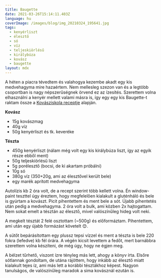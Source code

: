 ```yaml
---
title: Baugette
date: 2021-03-26T15:14:11.403Z
language: hu
coverImage: /images/blog/img_20210324_195641.jpg
tags:
  - kenyérliszt
  - élesztő
  - só
  - víz
  - teljeskiörlésű
  - királybúza
  - kovász
  - baugette
layout: mdx
---
```

A héten a piacra tévedtem és valahogya  kezembe akadt egy kis medvehagyma mire hazaértem. Nem mellesleg szezon van és a legtöbb csoportban is nagy népszerűségnek örvend ez az ízesítés. Szerettem volna elhasználni a kenyér mellett valami másra is, így egy egy kis Baugette-t raktam össze a [Kovásziskola receptje](https://www.libri.hu/konyv/vanessa_kimbell.kovasziskola.html) alapján.

**Kovász**

* 15g kovászmag
* 40g víz
* 50g kenyérliszt és tk. keveréke

**Tészta**

* 450g kenyérliszt (nálam még volt egy kis királybúza liszt, így az egyik része ebből ment)
* 50g teljeskiörlésű liszt
* 5g porélesztő (bocsi, de ki akartam próbálni)
* 10g só
* 380g víz (350+20g, ami az élesztővel került bele)
* egy marék aprított medvehagyma

Autolízis kb 2 óra volt, de a recept szerint több kellett volna. Én window-paint teszttel úgy éreztem, hogy megfelelően kialakult a gluténháló és bele is gyúrtam a kovászt. Picit pihentettem és ment bele a sót. Újabb pihentetés után pedig a medvehagyma. 2 óra volt a bulk, ami közben 2x hajtogattam. Nem sokat emelt a tésztán az élesztő, mivel valószínűleg hideg volt neki.

A megkelt tésztát 2 felé osztottam (~500g) és előformáztam. Pihentettem, ami után egy újabb formázást követelt 😊.

A sütőt bepárásítottam egy plussz tepsi vízzel és ment a tészta is bele 220 fokra (lefedve) kb fél órára. A végén kicsit levettem a fedőt, mert barnábbra szerettem volna készíteni, de még úgy, hogy ne égjen meg.

A bélzet tűrhető, viszont ízre tényleg más lett, ahogy a könyv írta. Elsőre sótlannak gondoltam, de utána rájöttem, hogy inkább az élesztő miatt kialakult tejes íz, ami más lett a korábbi tésztákhoz képest. Nagyon tanulságos, de valószínűleg maradok a sima kovásznál ezután is.